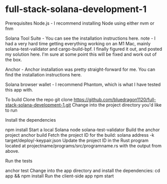 # full-stack-solana-development-1

Prerequisites
Node.js - I recommend installing Node using either nvm or fnm

Solana Tool Suite - You can see the installation instructions here. note - I had a very hard time getting everything working on an M1 Mac, mainly solana-test-validator and cargo-build-bpf. I finally figured it out, and posted my solution here. I'm sure at some point this will be fixed and work out of the box.

Anchor - Anchor installation was pretty straight-forward for me. You can find the installation instructions here.

Solana browser wallet - I recommend Phantom, which is what I have tested this app with.

To build
Clone the repo
git clone https://github.com/bluedragon1120/full-stack-solana-development-1.git
Change into the project directory you'd like to run

Install the dependencies

npm install
Start a local Solana node
solana-test-validator
Build the anchor project
anchor build
Fetch the project ID for the build:
solana address -k target/deploy/<programname>-keypair.json
Update the project ID in the Rust program located at projectname/programs/src/programname.rs with the output from above.

Run the tests

anchor test
Change into the app directory and install the dependencies:
cd app && npm install
Run the client-side app
npm start
